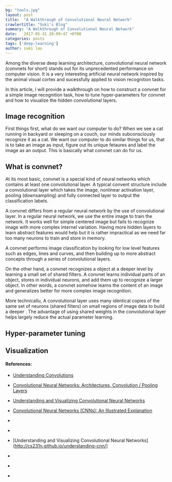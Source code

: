 ```yaml
---
bg: "tools.jpg"
layout: post
title:  "A Walkthrough of Convolutional Neural Network"
crawlertitle: "Suki's Blog"
summary: "A Walkthrough of Convolutional Neural Network"
date:   2017-05-31 20:09:47 +0700
categories: posts
tags: ['deep-learning']
author: suki lau
---
```


Among the diverse deep learning architecture, convolutional neural network (convnets for short) stands out for its unprecedented performance on computer vision. It is a very interesting artificial neural network inspired by the animal visual cortex and sucessfully applied to vision recognition tasks. 

In this article, I will provide a walkthrough on how to construct a convnet for a simple image recognition task, how to tune hyper-parameters for convnet and how to visualize the hidden convolutional layers. 


## Image recognition

First things first, what do we want our computer to do?  When we see a cat running in backyard or sleeping on a couch, our minds subconsciously recognize it as a cat. We want our computer to do similar things for us, that is to take an image as input, figure out its unique fetaures and label the image as an output.  This is basically what convnet can do for us. 


## What is convnet?

At its most basic, convnet is a special kind of neural networks which contains at least one convolutional layer. A typical convent structure include a convolutional layer which takes the image, nonlinear activation layer, pooling (downsampling) and fully connected layer to output the classification labels.

A convnet differs from a regular neural network by the use of convolutional layer. In a regular neural network, we use the entire image to train the network. It works well for simple centered image but fails to recognize image with more complex internel variation. Having more hidden layers to learn abstract features would help but it is rather impractical as we need far too many neurons to train and store in memory.

A convnet performs image classification by looking for low level features such as edges, lines and curves, and then building up to more abstract concepts through a series of convolutional layers. 

On the other hand, a convnet recognizes a object at a deeper level by learning a small set of shared filters. A convnet  learns individual parts of an object, stores in individual neurons, and add them up to recognize a larger object. In other words, a convnet somehow learns the content of an image and generalizes better for more complex image recognition. 

More technicallu, A convolutional layer uses many identical copies of the same set of neurons (shared filters) on small regions of image data to build a deeper . The advantage of using shared weights in the convolutional layer helps largely reduce the actual parameter learning.          




## Hyper-parameter tuning








## Visualization







#### References:
* [Understanding Convolutions](http://colah.github.io/posts/2014-07-Understanding-Convolutions/)
* [Convolutional Neural Networks: Architectures, Convolution / Pooling Layers](http://cs231n.github.io/convolutional-networks/)
* [Understanding and Visualizing Convolutional Neural Networks](http://cs231n.github.io/understanding-cnn/)
* [Convolutional Neural Networks (CNNs): An Illustrated Explanation](http://xrds.acm.org/blog/2016/06/convolutional-neural-networks-cnns-illustrated-explanation/)


* [](http://rishy.github.io/ml/2017/01/05/how-to-train-your-dnn/)

* [](https://ml4a.github.io/ml4a/convnets/)
* [Understanding and Visualizing Convolutional Neural Networks](http://cs231n.github.io/understanding-cnn/]
* [](https://medium.com/rants-on-machine-learning/smarter-parameter-sweeps-or-why-grid-search-is-plain-stupid-c17d97a0e881)
* [](https://ml4a.github.io/ml4a/convnets/)
* [](https://ml4a.github.io/ml4a/looking_inside_neural_nets/)

